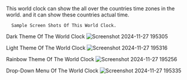 This world clock can show the all over the countries time zones in the world.  and it can show these countries actual time.

      Sample Screen Shots Of This World Clock.

Dark Theme Of The World Clock
![Screenshot 2024-11-27 195305](https://github.com/user-attachments/assets/ba08fa73-1cbe-404c-8f71-3fa5f6f73ada)

Light Theme Of The World Clock
![Screenshot 2024-11-27 195316](https://github.com/user-attachments/assets/d10859c4-d71e-4596-b21a-0446abccc14a)

Rainbow Theme Of The World Clock
![Screenshot 2024-11-27 195256](https://github.com/user-attachments/assets/6f0ac9b8-a5dd-4849-bcf9-0cfb5a6765d7)

Drop-Down Menu Of The World Clock
![Screenshot 2024-11-27 195335](https://github.com/user-attachments/assets/d893c41f-7dcd-42ed-9c17-5c7d585efb6b)






